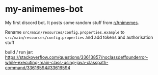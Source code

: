 # my-animemes-bot
My first discord bot. It posts some random stuff from [r/Animemes](https://www.reddit.com/r/Animemes/).

Rename ``src/main/resources/config.properties.example`` to ``src/main/resources/config.properties`` and add tokens and authorisation stuff

build / run jar:
https://stackoverflow.com/questions/33613857/noclassdeffounderror-while-executing-main-class-using-java-classpath-command/33616594#33616594
